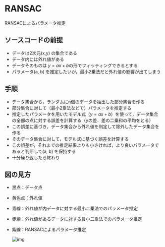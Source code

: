 # RANSAC
RANSACによるパラメータ推定

## ソースコードの前提
- データは2次元(x,y) の集合である
- データ内には外れ値がある
- データそのものは $y=ax + b$の形でフィッティングできるとする
- パラメータ(a, b) を推定したいが，最小2乗法だと外れ値の影響が出てしまう

## 手順
- データ集合から，ランダムにn個のデータを抽出した部分集合を作る
- 部分集合に対して（最小2乗法などで）パラメータを推定する
- 推定したパラメータを用いたモデル式（$y=ax + b$）を使って，データ集合の全部の点に対する誤差を計算する（yの差．差の二乗和の平均をとる）
- この誤差に基づき，データ集合から外れ値を判定して除外したデータ集合を作る
- そのデータ集合に対して，モデル式に基づく誤差を計算する
- この誤差が，それまでの推定結果よりも小さければ，より良いパラメータであると判断して(a, b) を保持する
- 十分繰り返したら終わり

## 図の見方
- 黒点：データ点
- 黄色点：外れ値
- 青線：外れ値が内データに対する最小二乗法でのパラメータ推定
- 赤線：外れ値があるデータに対する最小二乗法でのパラメータ推定
- 紫線：RANSACによるパラメータ推定

  ![img](https://img.esa.io/uploads/production/attachments/14617/2020/05/31/12742/fd6c088b-d288-4ee4-a9b1-582a8606f5ab.png)
  
